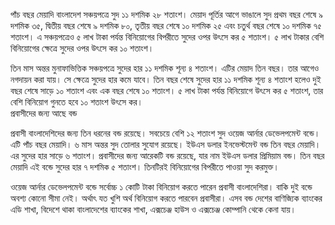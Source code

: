 পাঁচ বছর মেয়াদি বাংলাদেশ সঞ্চয়পত্রে সুদ ১১ দশমিক ২৮ শতাংশ। মেয়াদ পূর্তির আগে ভাঙালে সুদ প্রথম বছর শেষে ৯ দশমিক ৩৫, দ্বিতীয় বছর শেষে ৯ দশমিক ৮০, তৃতীয় বছর শেষে ১০ দশমিক ২৫ এবং চতুর্থ বছর শেষে ১০ দশমিক ৭৫ শতাংশ। এ সঞ্চয়পত্রেও ৫ লাখ টাকা পর্যন্ত বিনিয়োগের বিপরীতে সুদের ওপর উৎসে কর ৫ শতাংশ। ৫ লাখ টাকার বেশি বিনিয়োগের ক্ষেত্রে সুদের ওপর উৎসে কর ১০ শতাংশ।

তিন মাস অন্তর মুনাফাভিত্তিক সঞ্চয়পত্রে সুদের হার ১১ দশমিক শূন্য ৪ শতাংশ। এটির মেয়াদ তিন বছর। তার আগেও নগদায়ন করা যায়। সে ক্ষেত্রে সুদের হার কমে যাবে। তিন বছর শেষে সুদের হার ১১ দশমিক শূন্য ৪ শতাংশ হলেও দুই বছর শেষে সাড়ে ১০ শতাংশ এবং এক বছর শেষে ১০ শতাংশ। ৫ লাখ টাকা পর্যন্ত বিনিয়োগে উৎসে কর ৫ শতাংশ, তার বেশি বিনিয়োগ গুনতে হবে ১০ শতাংশ উৎসে কর।  
প্রবাসীদের জন্য আছে বন্ড

প্রবাসী বাংলাদেশিদের জন্য তিন ধরনের বন্ড রয়েছে। সবচেয়ে বেশি ১২ শতাংশ সুদ ওয়েজ আর্নার ডেভেলপমেন্ট বন্ডে। এটি পাঁচ বছর মেয়াদি। ৬ মাস অন্তর সুদ তোলার সুযোগ রয়েছে। ইউএস ডলার ইনভেস্টমেন্ট বন্ড তিন বছর মেয়াদি। এর সুদের হার সাড়ে ৬ শতাংশ। প্রবাসীদের জন্য আরেকটি বন্ড রয়েছে, যার নাম ইউএস ডলার প্রিমিয়াম বন্ড। তিন বছর মেয়াদি এই বন্ডে সুদের হার ৭ দশমিক ৫ শতাংশ। তিনটিরই বিনিয়োগের বিপরীতে পাওয়া সুদ করমুক্ত।

ওয়েজ আর্নার ডেভেলপমেন্ট বন্ডে সর্বোচ্চ ১ কোটি টাকা বিনিয়োগ করতে পারেন প্রবাসী বাংলাদেশিরা। বাকি দুই বন্ডে অবশ্য কোনো সীমা নেই। অর্থাৎ যত খুশি অর্থ বিনিয়োগ করতে পারবেন প্রবাসীরা। এসব বন্ড দেশের বাণিজ্যিক ব্যাংকের এডি শাখা, বিদেশে থাকা বাংলাদেশের ব্যাংকের শাখা, এক্সচেঞ্জ হাউস ও এক্সচেঞ্জ কোম্পানি থেকে কেনা যায়।
